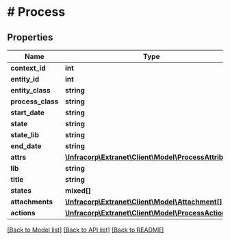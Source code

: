 # # Process

## Properties

Name | Type | Description | Notes
------------ | ------------- | ------------- | -------------
**context_id** | **int** |  | [optional]
**entity_id** | **int** |  | [optional]
**entity_class** | **string** |  | [optional]
**process_class** | **string** |  | [optional]
**start_date** | **string** |  | [optional]
**state** | **string** |  | [optional]
**state_lib** | **string** |  | [optional]
**end_date** | **string** |  | [optional]
**attrs** | [**\Infracorp\Extranet\Client\Model\ProcessAttributes**](ProcessAttributes.md) |  | [optional]
**lib** | **string** |  | [optional]
**title** | **string** |  | [optional]
**states** | **mixed[]** |  | [optional]
**attachments** | [**\Infracorp\Extranet\Client\Model\Attachment[]**](Attachment.md) |  | [optional]
**actions** | [**\Infracorp\Extranet\Client\Model\ProcessAction[]**](ProcessAction.md) |  | [optional]

[[Back to Model list]](../../README.md#models) [[Back to API list]](../../README.md#endpoints) [[Back to README]](../../README.md)
